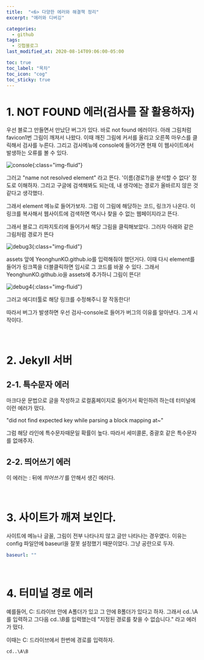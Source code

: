 ```yaml
---
title:  "<6> 다양한 에러와 해결책 정리"
excerpt: "에러와 디버깅"

categories:
  - github
tags:
  - 깃헙블로그
last_modified_at: 2020-08-14T09:06:00-05:00

toc: true
toc_label: "목차"
toc_icon: "cog"
toc_sticky: true
---
```


# 1. NOT FOUND 에러(검사를 잘 활용하자)

우선 블로그 만들면서 만났단 버그가 있다. 바로 not found 에러이다. 아래 그림처럼 favicon1번 그림이 깨져서 나왔다. 이때 깨진 그림에 커서를 올리고 오른쪽 마우스를 클릭해서 검사를 누른다. 그리고 검사메뉴에 console에 들어가면 현재 이 웹사이트에서 발생하는 오류를 볼 수 있다. 

![console](https://yeonghunko.github.io/assets/img/github-blog-start/console.png){:class="img-fluid"}

그러고 "name not resolved element" 라고 뜬다. '이름(경로?)을 분석할 수 없다' 정도로 이해하자. 그리고 구글에 검색해봐도 되는데, 내 생각에는 경로가 올바르지 않은 것 같다고 생각했다.  

그래서 element 메뉴로 들어가보자. 그럼 이 그림에 해당하는 코드, 링크가 나온다. 이 링크를 복사해서 웹사이트에 검색하면 역시나 찾을 수 없는 웹페이지라고 뜬다.  

그래서 블로그 리파지토리에 들어가서 해당 그림을 클릭해보았다. 그러자 아래와 같은 그림처럼 경로가 뜬다

![debug3](https://yeonghunko.github.io/assets/img/github-blog-start/debug3.png){:class="img-fluid"}

assets 앞에 YeonghunKO.github.io를 입력해줘야 했던거다. 이때 다시 element를 들어가 링크쪽을 더블클릭하면 임시로 그 코드를 바꿀 수 있다. 그래서 YeonghunKO.github.io을 assets에 추가하니 그림이 뜬다!

![debug4](https://yeonghunko.github.io/assets/img/github-blog-start/debug4.png){:class="img-fluid"}

그러고 에디터툴로 해당 링크를 수정해주니 잘 작동한다!  

따라서 버그가 발생하면 우선 검사-console로 들어가 버그의 이유를 알아낸다. 그게 시작이다.
<br/>
<br/>
<br/>

# 2. Jekyll 서버

## 2-1. 특수문자 에러

마크다운 문법으로 글을 작성하고 로컬홈페이지로 들어가서 확인하려 하는데 터미널에 이런 에러가 떴다.  

"did not find expected key while parsing a block mapping at~"  

그럼 해당 라인에 특수문자때문일 확률이 높다. 따라서 세미콜론, 중괄호 같은 특수문자를 없애주자. 

## 2-2. 띄어쓰기 에러

이 에러는 : 뒤에 *띄어쓰기* 를 안해서 생긴 에러다.
<br/> 
<br/>
<br/>

# 3. 사이트가 깨져 보인다.

사이트에 메뉴나 글꼴, 그림이 전부 나타나지 않고 글만 나타나는 경우였다. 이유는 config 파일안에 baseurl을 잘못 설정했기 때문이었다. 그냥 공란으로 두자.

```yml
baseurl: ""
```
<br/>

# 4. 터미널 경로 에러

예를들어, C: 드라이브 안에 A폴더가 있고 그 안에 B폴더가 있다고 하자. 그래서 cd..\A를 입력하고 그다음 cd..\B를 입력했는데 "지정된 경로를 찾을 수 없습니다." 라고 에러가 떴다. 

이때는 C: 드라이브에서 한번에 경로를 입력하자. 

```bash
cd..\A\B
```





